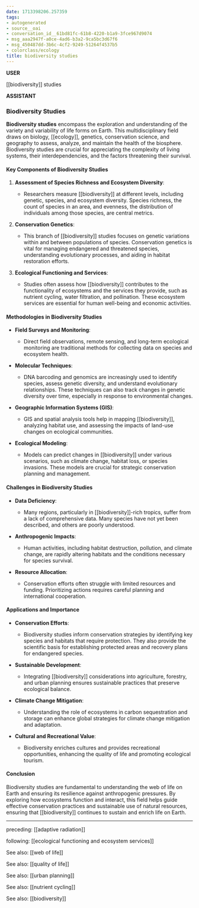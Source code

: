 ```yaml
---
date: 1713398206.257359
tags:
- autogenerated
- source__oai
- conversation_id__61bd81fc-61b8-4220-b1a9-3fce967d9074
- msg_aaa2947f-a0ce-4ad6-b3a2-9ca5bc3d67f6
- msg_450487dd-3b6c-4cf2-9249-51264f4537b5
- colorclass/ecology
title: biodiversity studies
---
```


**USER**

[[biodiversity]] studies


**ASSISTANT**

### Biodiversity Studies

**Biodiversity studies** encompass the exploration and understanding of the variety and variability of life forms on Earth. This multidisciplinary field draws on biology, [[ecology]], genetics, conservation science, and geography to assess, analyze, and maintain the health of the biosphere. Biodiversity studies are crucial for appreciating the complexity of living systems, their interdependencies, and the factors threatening their survival.

#### Key Components of Biodiversity Studies

1. **Assessment of Species Richness and Ecosystem Diversity**:
   - Researchers measure [[biodiversity]] at different levels, including genetic, species, and ecosystem diversity. Species richness, the count of species in an area, and evenness, the distribution of individuals among those species, are central metrics.

2. **Conservation Genetics**:
   - This branch of [[biodiversity]] studies focuses on genetic variations within and between populations of species. Conservation genetics is vital for managing endangered and threatened species, understanding evolutionary processes, and aiding in habitat restoration efforts.

3. **Ecological Functioning and Services**:
   - Studies often assess how [[biodiversity]] contributes to the functionality of ecosystems and the services they provide, such as nutrient cycling, water filtration, and pollination. These ecosystem services are essential for human well-being and economic activities.

#### Methodologies in Biodiversity Studies

- **Field Surveys and Monitoring**:
  - Direct field observations, remote sensing, and long-term ecological monitoring are traditional methods for collecting data on species and ecosystem health.

- **Molecular Techniques**:
  - DNA barcoding and genomics are increasingly used to identify species, assess genetic diversity, and understand evolutionary relationships. These techniques can also track changes in genetic diversity over time, especially in response to environmental changes.

- **Geographic Information Systems (GIS)**:
  - GIS and spatial analysis tools help in mapping [[biodiversity]], analyzing habitat use, and assessing the impacts of land-use changes on ecological communities.

- **Ecological Modeling**:
  - Models can predict changes in [[biodiversity]] under various scenarios, such as climate change, habitat loss, or species invasions. These models are crucial for strategic conservation planning and management.

#### Challenges in Biodiversity Studies

- **Data Deficiency**:
  - Many regions, particularly in [[biodiversity]]-rich tropics, suffer from a lack of comprehensive data. Many species have not yet been described, and others are poorly understood.

- **Anthropogenic Impacts**:
  - Human activities, including habitat destruction, pollution, and climate change, are rapidly altering habitats and the conditions necessary for species survival.

- **Resource Allocation**:
  - Conservation efforts often struggle with limited resources and funding. Prioritizing actions requires careful planning and international cooperation.

#### Applications and Importance

- **Conservation Efforts**:
  - Biodiversity studies inform conservation strategies by identifying key species and habitats that require protection. They also provide the scientific basis for establishing protected areas and recovery plans for endangered species.

- **Sustainable Development**:
  - Integrating [[biodiversity]] considerations into agriculture, forestry, and urban planning ensures sustainable practices that preserve ecological balance.

- **Climate Change Mitigation**:
  - Understanding the role of ecosystems in carbon sequestration and storage can enhance global strategies for climate change mitigation and adaptation.

- **Cultural and Recreational Value**:
  - Biodiversity enriches cultures and provides recreational opportunities, enhancing the quality of life and promoting ecological tourism.

#### Conclusion

Biodiversity studies are fundamental to understanding the web of life on Earth and ensuring its resilience against anthropogenic pressures. By exploring how ecosystems function and interact, this field helps guide effective conservation practices and sustainable use of natural resources, ensuring that [[biodiversity]] continues to sustain and enrich life on Earth.


---

preceding: [[adaptive radiation]]  


following: [[ecological functioning and ecosystem services]]

See also: [[web of life]]


See also: [[quality of life]]


See also: [[urban planning]]


See also: [[nutrient cycling]]


See also: [[biodiversity]]